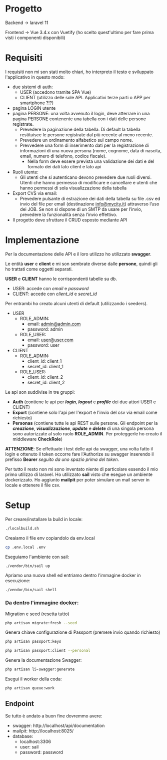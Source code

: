 # Progetto
Backend -> laravel 11

Frontend -> Vue 3.4.x con Vuetify (ho scelto quest'ultimo per fare prima visti i componenti disponibili)

# Requisiti
I requisiti non mi son stati molto chiari, ho interpreto il testo e sviluppato l'applicativo in questo modo:
- due sistemi di auth: 
  - USER (accedono tramite SPA Vue)
  - CLIENT (utilizzo delle sole API. Applicativi terze parti o APP per smartphone ?!?)
- pagina LOGIN utente
- pagina PERSONE: una volta avvenuto il login, deve atterrare in una pagina PERSONE contenente una tabella con i dati delle persone registrate. 
  - Prevedere la paginazione della tabella. Di default la tabella restituisce le persone registrate dal più recente al meno recente. 
  - Prevedere un ordinamento alfabetico sul campo nome. 
  - Prevvedere una form di inserimento dati per la registrazione di informazioni di una nuova persona (nome, cognome, data di nascita, email, numero di telefono, codice fiscale). 
    - Nella form deve essere prevista una validazione dei dati e del formato dei dati lato client e lato api
- Ruoli utente: 
  - Gli utenti che si autenticano devono prevedere due ruoli diversi. Utenti che hanno permesso di modificare e cancellare e utenti che hanno permessi di sola visualizzazione della tabella
- Export CVS via email:
  - Prevedere pulsante di estrazione dei dati della tabella su file .csv ed invio del file per email (destinazione info@mycity.it) attraverso l’uso dei JOB. Se non si dispone di un SMTP da usare per l’invio, prevedere la funzionalità senza l’invio effettivo.
- Il progetto deve sfruttare il CRUD esposto mediante API
 
# Implementazione
Per la documentazione delle API e il loro utilizzo ho utilizzato **swagger**.

Le entità **user** e **client** e mi son sembrate diverse dalle **persone**, quindi gli ho trattati come oggetti separati.

**USER** e **CLIENT** hanno le corrispondenti tabelle su db.
- USER: accede con _email_ e _password_
- CLIENT: accede con _client_id_ e _secret_id_

Per entrambi ho creato alcuni utenti di default (utilizzando i seeders).
  - USER
    - ROLE_ADMIN: 
      - email: admin@admin.com
      - password: admin
    - ROLE_USER:
        - email: user@user.com
        - password: user
  - CLIENT
    - ROLE_ADMIN:
      - client_id: client_1
      - secret_id: client_1
    - ROLE_USER:
      - client_id: client_2
      - secret_id: client_2

Le api son suddivise in tre gruppi:
- **Auth** (contiene le api per **_login_**, **_logout_** e **_profile_** dei due attori USER e CLIENT)
- **Export** (contiene solo l'api per l'export e l'invio del csv via email come richiesto)
- **Personas** (contiene tutte le api REST sulle persone. Gli endpoint per la **_creazione_**, **_visualizzazione_**, **_update_** e **_delete_** di una singola persona sono autorizzate al solo ruolo **ROLE_ADMIN**. Per proteggerle ho creato il middleware **CheckRole**)

**ATTENZIONE**: Se effettuate i test delle api da swagger, una volta fatto il login e ottenuto il token occorre fare l'Authorize su swagger inserendo il prefisso **Bearer** _seguito da uno spazio prima del token_.

Per tutto il resto non mi sono inventato niente di particolare essendo il mio primo utilizzo di laravel.
Ho utilizzato **sail** visto che esegue un ambiente dockerizzato.
Ho aggiunto **mailpit** per poter simulare un mail server in locale e ottenere il file csv.

# Setup
Per creare/installare la build in locale:
```bash
./localbuild.sh
```

Creaiamo il file env copiandolo da env.local
```bash
cp .env.local .env
```

Eseguiamo l'ambiente con sail:
```bash
./vendor/bin/sail up
```

Apriamo una nuova shell ed entriamo dentro l'immagine docker in esecuzione:
```bash
./vendor/bin/sail shell
```

### Da dentro l'immagine docker:
Migration e seed (resetta tutto)
```bash
php artisan migrate:fresh --seed
```

Genera chiave configurazione di Passport (premere invio quando richiesto)
```bash
php artisan passport:keys

php artisan passport:client --personal
```

Genera la documentazione Swagger:
```bash
php artisan l5-swagger:generate
```

Esegui il worker della coda:
```bash
php artisan queue:work
```

## Endpoint 
Se tutto è andato a buon fine dovremmo avere:
- swagger: http://localhost/api/documentation
- mailpit: http://localhost:8025/
- database: 
  - localhost:3306 
  - user: sail
   - password: password 

